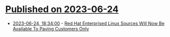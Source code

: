 # [Published on 2023-06-24](index.md)

* [2023-06-24, 18:34:00](https://linux.slashdot.org/story/23/06/24/1752259/red-hat-enterprised-linux-sources-will-now-be-available-to-paying-customers-only?utm_source=rss1.0mainlinkanon&utm_medium=feed) - [Red Hat Enterprised Linux Sources Will Now Be Available To Paying Customers Only](https://linux.slashdot.org/story/23/06/24/1752259/red-hat-enterprised-linux-sources-will-now-be-available-to-paying-customers-only?utm_source=rss1.0mainlinkanon&utm_medium=feed)
